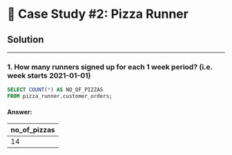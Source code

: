 # 🍜 Case Study #2: Pizza Runner

## Solution

***


### 1. How many runners signed up for each 1 week period? (i.e. week starts 2021-01-01)

````sql
SELECT COUNT(*) AS NO_OF_PIZZAS
FROM pizza_runner.customer_orders;
````

#### Answer:
| no_of_pizzas |
| -----------  |
|     14       |
